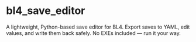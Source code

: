 # bl4_save_editor
A lightweight, Python-based save editor for BL4. Export saves to YAML, edit values, and write them back safely. No EXEs included — run it your way.

